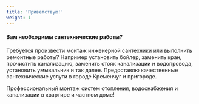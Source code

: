 ```yaml
---
title: 'Приветствую!'
weight: 1
---
```

#### Вам необходимы сантехнические работы?

Требуется  произвести монтаж инженерной сантехники или выполнить ремонтные работы? Например установить бойлер, заменить кран, прочистить канализацию, заменить стояк канализации и водопровода, установить умывальник и так далее. Предоставлю качественные сантехнические услуги в городе Кременчуг и пригороде.

Профессиональный монтаж систем отопления, водоснабжения и канализации в квартире и частном доме!
